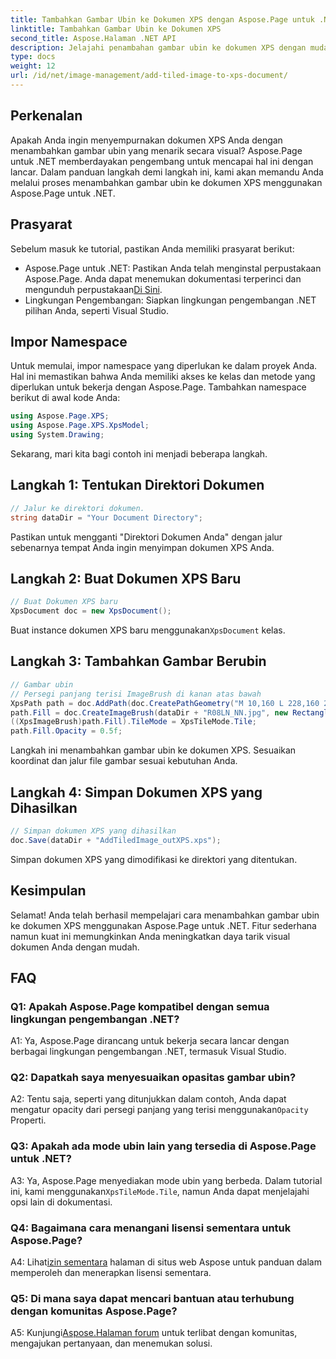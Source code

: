 ```yaml
---
title: Tambahkan Gambar Ubin ke Dokumen XPS dengan Aspose.Page untuk .NET
linktitle: Tambahkan Gambar Ubin ke Dokumen XPS
second_title: Aspose.Halaman .NET API
description: Jelajahi penambahan gambar ubin ke dokumen XPS dengan mudah menggunakan Aspose.Page untuk .NET. Tingkatkan daya tarik visual dan buat dokumen yang menakjubkan.
type: docs
weight: 12
url: /id/net/image-management/add-tiled-image-to-xps-document/
---
```

## Perkenalan

Apakah Anda ingin menyempurnakan dokumen XPS Anda dengan menambahkan gambar ubin yang menarik secara visual? Aspose.Page untuk .NET memberdayakan pengembang untuk mencapai hal ini dengan lancar. Dalam panduan langkah demi langkah ini, kami akan memandu Anda melalui proses menambahkan gambar ubin ke dokumen XPS menggunakan Aspose.Page untuk .NET.

## Prasyarat

Sebelum masuk ke tutorial, pastikan Anda memiliki prasyarat berikut:

-  Aspose.Page untuk .NET: Pastikan Anda telah menginstal perpustakaan Aspose.Page. Anda dapat menemukan dokumentasi terperinci dan mengunduh perpustakaan[Di Sini](https://reference.aspose.com/page/net/).
- Lingkungan Pengembangan: Siapkan lingkungan pengembangan .NET pilihan Anda, seperti Visual Studio.

## Impor Namespace

Untuk memulai, impor namespace yang diperlukan ke dalam proyek Anda. Hal ini memastikan bahwa Anda memiliki akses ke kelas dan metode yang diperlukan untuk bekerja dengan Aspose.Page. Tambahkan namespace berikut di awal kode Anda:

```csharp
using Aspose.Page.XPS;
using Aspose.Page.XPS.XpsModel;
using System.Drawing;
```

Sekarang, mari kita bagi contoh ini menjadi beberapa langkah.

## Langkah 1: Tentukan Direktori Dokumen

```csharp
// Jalur ke direktori dokumen.
string dataDir = "Your Document Directory";
```

Pastikan untuk mengganti "Direktori Dokumen Anda" dengan jalur sebenarnya tempat Anda ingin menyimpan dokumen XPS Anda.

## Langkah 2: Buat Dokumen XPS Baru

```csharp
// Buat Dokumen XPS baru
XpsDocument doc = new XpsDocument();
```

 Buat instance dokumen XPS baru menggunakan`XpsDocument` kelas.

## Langkah 3: Tambahkan Gambar Berubin

```csharp
// Gambar ubin
// Persegi panjang terisi ImageBrush di kanan atas bawah
XpsPath path = doc.AddPath(doc.CreatePathGeometry("M 10,160 L 228,160 228,305 10,305"));
path.Fill = doc.CreateImageBrush(dataDir + "R08LN_NN.jpg", new RectangleF(0f, 0f, 128f, 96f), new RectangleF(0f, 0f, 64f, 48f));
((XpsImageBrush)path.Fill).TileMode = XpsTileMode.Tile;
path.Fill.Opacity = 0.5f;
```

Langkah ini menambahkan gambar ubin ke dokumen XPS. Sesuaikan koordinat dan jalur file gambar sesuai kebutuhan Anda.

## Langkah 4: Simpan Dokumen XPS yang Dihasilkan

```csharp
// Simpan dokumen XPS yang dihasilkan
doc.Save(dataDir + "AddTiledImage_outXPS.xps");
```

Simpan dokumen XPS yang dimodifikasi ke direktori yang ditentukan.

## Kesimpulan

Selamat! Anda telah berhasil mempelajari cara menambahkan gambar ubin ke dokumen XPS menggunakan Aspose.Page untuk .NET. Fitur sederhana namun kuat ini memungkinkan Anda meningkatkan daya tarik visual dokumen Anda dengan mudah.

## FAQ

### Q1: Apakah Aspose.Page kompatibel dengan semua lingkungan pengembangan .NET?

A1: Ya, Aspose.Page dirancang untuk bekerja secara lancar dengan berbagai lingkungan pengembangan .NET, termasuk Visual Studio.

### Q2: Dapatkah saya menyesuaikan opasitas gambar ubin?

A2: Tentu saja, seperti yang ditunjukkan dalam contoh, Anda dapat mengatur opacity dari persegi panjang yang terisi menggunakan`Opacity` Properti.

### Q3: Apakah ada mode ubin lain yang tersedia di Aspose.Page untuk .NET?

 A3: Ya, Aspose.Page menyediakan mode ubin yang berbeda. Dalam tutorial ini, kami menggunakan`XpsTileMode.Tile`, namun Anda dapat menjelajahi opsi lain di dokumentasi.

### Q4: Bagaimana cara menangani lisensi sementara untuk Aspose.Page?

 A4: Lihat[izin sementara](https://purchase.aspose.com/temporary-license/) halaman di situs web Aspose untuk panduan dalam memperoleh dan menerapkan lisensi sementara.

### Q5: Di mana saya dapat mencari bantuan atau terhubung dengan komunitas Aspose.Page?

 A5: Kunjungi[Aspose.Halaman forum](https://forum.aspose.com/c/page/39) untuk terlibat dengan komunitas, mengajukan pertanyaan, dan menemukan solusi.